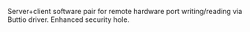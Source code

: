 Server+client software pair for remote hardware port writing/reading via Buttio driver. Enhanced security hole.